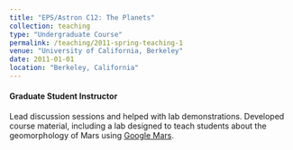 ```yaml
---
title: "EPS/Astron C12: The Planets"
collection: teaching
type: "Undergraduate Course"
permalink: /teaching/2011-spring-teaching-1
venue: "University of California, Berkeley"
date: 2011-01-01
location: "Berkeley, California"
---
```

#### Graduate Student Instructor 
Lead discussion sessions and helped with lab
demonstrations. Developed course material, including a lab designed to teach students
about the geomorphology of Mars using [Google Mars](200~https://www.google.com/mars/).

